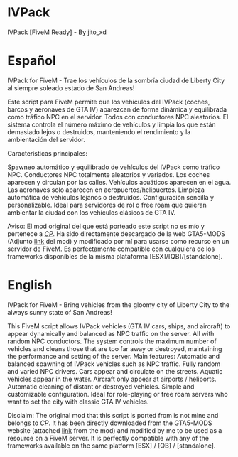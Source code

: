 # IVPack
IVPack [FiveM Ready] - By jito_xd

# Español
IVPack for FiveM - Trae los vehículos de la sombría ciudad de Liberty City al siempre soleado estado de San Andreas! 

Este script para FiveM permite que los vehículos del IVPack (coches, barcos y aeronaves de GTA IV) aparezcan de forma dinámica y equilibrada como tráfico NPC en el servidor. Todos con conductores NPC aleatorios. El sistema controla el número máximo de vehículos y limpia los que están demasiado lejos o destruidos, manteniendo el rendimiento y la ambientación del servidor.

Características principales:

Spawneo automático y equilibrado de vehículos del IVPack como tráfico NPC.
Conductores NPC totalmente aleatorios y variados.
Los coches aparecen y circulan por las calles.
Vehículos acuáticos aparecen en el agua.
Las aeronaves solo aparecen en aeropuertos/helipuertos.
Limpieza automática de vehículos lejanos o destruidos.
Configuración sencilla y personalizable.
Ideal para servidores de rol o free roam que quieran ambientar la ciudad con los vehículos clásicos de GTA IV.

Aviso: El mod original del que está porteado este script no es mío y pertenece a [_CP_](https://es.gta5-mods.com/users/_CP_). Ha sido directamente descargado de la web GTA5-MODS (Adjunto [link](https://es.gta5-mods.com/vehicles/ivpack-gtaiv-vehicles-in-gtav) del mod) y modificado por mí para usarse como recurso en un servidor de FiveM. Es perfectamente compatible con cualquiera de los frameworks disponibles de la misma plataforma [ESX]/[QB]/[standalone]. 



# English
IVPack for FiveM - Bring vehicles from the gloomy city of Liberty City to the always sunny state of San Andreas! 

This FiveM script allows IVPack vehicles (GTA IV cars, ships, and aircraft) to appear dynamically and balanced as NPC traffic on the server. All with random NPC conductors. The system controls the maximum number of vehicles and cleans those that are too far away or destroyed, maintaining the performance and setting of the server. Main features: Automatic and balanced spawning of IVPack vehicles such as NPC traffic. Fully random and varied NPC drivers. Cars appear and circulate on the streets. Aquatic vehicles appear in the water. Aircraft only appear at airports / heliports. Automatic cleaning of distant or destroyed vehicles. Simple and customizable configuration. Ideal for role-playing or free roam servers who want to set the city with classic GTA IV vehicles.

Disclaim: The original mod that this script is ported from is not mine and belongs to [_CP_](https://es.gta5-mods.com/users/_CP_). It has been directly downloaded from the GTA5-MODS website (attached [link](https://es.gta5-mods.com/vehicles/ivpack-gtaiv-vehicles-in-gtav) from the mod) and modified by me to be used as a resource on a FiveM server. It is perfectly compatible with any of the frameworks available on the same platform [ESX] / [QB] / [standalone]. 
